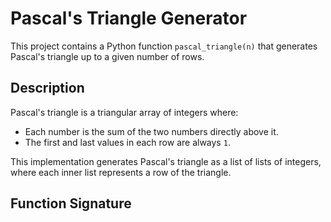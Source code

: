# Pascal's Triangle Generator

This project contains a Python function `pascal_triangle(n)` that generates Pascal's triangle up to a given number of rows.

## Description

Pascal's triangle is a triangular array of integers where:
- Each number is the sum of the two numbers directly above it.
- The first and last values in each row are always `1`.

This implementation generates Pascal's triangle as a list of lists of integers, where each inner list represents a row of the triangle.

## Function Signature

